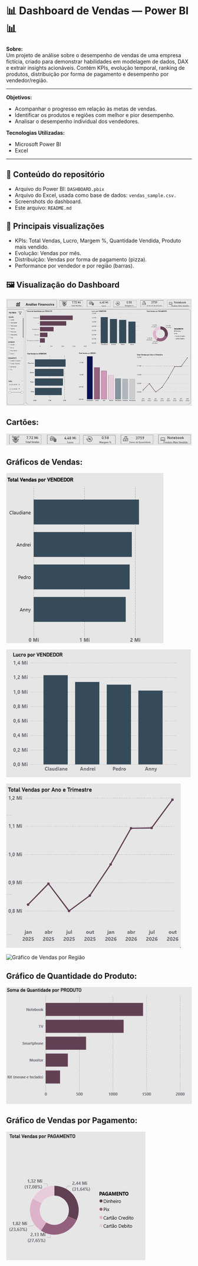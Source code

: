 # 📊 Dashboard de Vendas — Power BI 📊

**Sobre:**  
Um projeto de análise sobre o desempenho de vendas de uma empresa fictícia, criado para demonstrar habilidades em modelagem de dados, DAX e extrair insights acionáveis. Contém KPIs, evolução temporal, ranking de produtos, distribuição por forma de pagamento e desempenho por vendedor/região. 

---
**Objetivos:**
* Acompanhar o progresso em relação às metas de vendas.
* Identificar os produtos e regiões com melhor e pior desempenho.
* Analisar o desempenho individual dos vendedores.

**Tecnologias Utilizadas:**
* Microsoft Power BI
* Excel

---
## 🔎 Conteúdo do repositório
-  Arquivo do Power BI: `DASHBOARD.pbix`  
-  Arquivo do Excel, usada como base de dados: `vendas_sample.csv.` 
- Screenshots do dashboard.
- Este arquivo: `README.md`

## 🧭 Principais visualizações
- KPIs: Total Vendas, Lucro, Margem %, Quantidade Vendida, Produto mais vendido.  
- Evolução: Vendas por mês.
- Distribuição: Vendas por forma de pagamento (pizza).  
- Performance por vendedor e por região (barras).


## 🖼️ Visualização do Dashboard
![Visão geral do dashboard](overview.png) 
## Cartões:
![Cartões](kips.png)
## Gráficos de Vendas:
![Gráfico de Vendas por Vendedor](TotaldeVendasporVendedor.png)

![Gráfico de Lucro por Vendedor](LucroporVendedor.png)

![Gráfico de Vendas Ano e Trimestre](TotalVendasporAnoeTrimestre.png)


![Gráfico de Vendas por Região](TotalVendasporRegião.png)
## Gráfico de Quantidade do Produto:
![Gráfico de Quantidade do Produto](Somadequantidadeporprodut.png)
## Gráfico de Vendas por Pagamento:
![Gráfico de Vendas por Pagamento](TotalVendasporPagamento.png)
